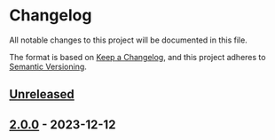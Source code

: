 # Changelog

All notable changes to this project will be documented in this file.

The format is based on [Keep a Changelog](https://keepachangelog.com/en/1.1.0/), and this project adheres
to [Semantic Versioning](https://semver.org/spec/v2.0.0.html).

## [Unreleased]

[Unreleased]: https://github.com/rjdemetra/rjd3bench/compare/v2.0.0...HEAD

## [2.0.0] - 2023-12-12

[2.0.0]: https://github.com/rjdemetra/rjd3bench/releases/tag/v2.0.0
